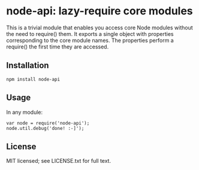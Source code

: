 node-api: lazy-require core modules
===================================

This is a trivial module that enables you access core Node modules without
the need to require() them. It exports a single object with properties 
corresponding to the core module names. The properties perform a require() 
the first time they are accessed.

Installation
------------

    npm install node-api

Usage
-----

In any module:

    var node = require('node-api');
    node.util.debug('done! :-]');

License
-------
MIT licensed; see LICENSE.txt for full text.
